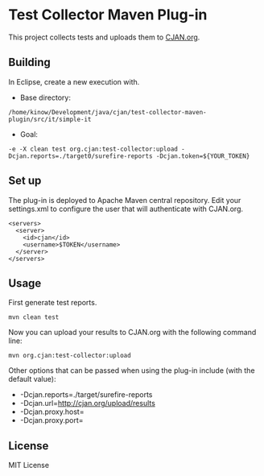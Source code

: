 # Test Collector Maven Plug-in

This project collects tests and uploads them to [CJAN.org](http://cjan.org).

## Building

In Eclipse, create a new execution with.

* Base directory:

`/home/kinow/Development/java/cjan/test-collector-maven-plugin/src/it/simple-it`

* Goal:

`-e -X clean test org.cjan:test-collector:upload -Dcjan.reports=./target0/surefire-reports -Dcjan.token=${YOUR_TOKEN}`

## Set up

The plug-in is deployed to Apache Maven central repository. Edit your settings.xml to
configure the user that will authenticate with CJAN.org.

```
<servers>
  <server>
    <id>cjan</id>
    <username>$TOKEN</username>
  </server>
</servers>
```

## Usage

First generate test reports.

`mvn clean test`

Now you can upload your results to CJAN.org with the following command line:

`mvn org.cjan:test-collector:upload`

Other options that can be passed when using the plug-in include (with the default value):

* -Dcjan.reports=./target/surefire-reports
* -Dcjan.url=http://cjan.org/upload/results
* -Dcjan.proxy.host=
* -Dcjan.proxy.port=

## License

MIT License
